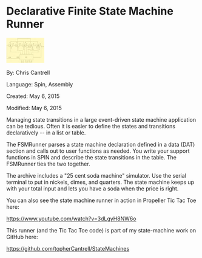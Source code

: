 # Declarative Finite State Machine Runner

![FSM.jpg](FSM.jpg)

By: Chris Cantrell

Language: Spin, Assembly

Created: May 6, 2015

Modified: May 6, 2015

Managing state transitions in a large event-driven state machine application can be tedious. Often it is easier to define the states and transitions declaratively -- in a list or table.

The FSMRunner parses a state machine declaration defined in a data (DAT) section and calls out to user functions as needed. You write your support functions in SPIN and describe the state transitions in the table. The FSMRunner ties the two together.

The archive includes a "25 cent soda machine" simulator. Use the serial terminal to put in nickels, dimes, and quarters. The state machine keeps up with your total input and lets you have a soda when the price is right.

You can also see the state machine runner in action in Propeller Tic Tac Toe here:

https://www.youtube.com/watch?v=3dLgyH8NW6o

This runner (and the Tic Tac Toe code) is part of my state-machine work on GitHub here:

https://github.com/topherCantrell/StateMachines
